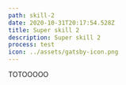 ```yaml
---
path: skill-2
date: 2020-10-31T20:17:54.528Z
title: Super skill 2
description: Super skill 2
process: test
icon: ../assets/gatsby-icon.png
---
```

TOTOOOOO